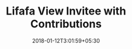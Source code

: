 ---
title: "Lifafa View Invitee with Contributions"
date: 2018-01-12T3:01:59+05:30
draft: false
layout: lifafa-view-with-contribution

invitee: true
occasionbg: true

---